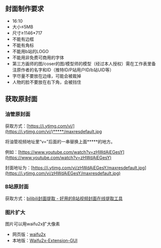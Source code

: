 ## 封面制作要求

- 16:10
- 大小≤5MB
- 尺寸≥1146*717
- 不能有边框
- 不能有角标
- 不能用b站的LOGO
- 不能用非免费可商用的字体
- 第三方画师的图/coser的图/模型师的模型（经过本人授权）需在工作表里备注原作者的名字和ID（推特ID/P站用户ID/b站UID等）
- 字尽量不要放在边缘，可能会被裁掉
- 人物的脸不要放在右下角，会被挡住

## 获取原封面

### 油管原封面

获取方式：[https://i.ytimg.com/vi/](https://i.ytimg.com/vi/)*****/maxresdefault.jpg

将油管视频地址里“v=”后面的一串替换上面*****的地方。

例如：[https://www.youtube.com/watch?v=zHWdAiEGesY](https://www.youtube.com/watch?v=zHWdAiEGesY)

封面地址为：[https://i.ytimg.com/vi/zHWdAiEGesY/maxresdefault.jpg](https://i.ytimg.com/vi/zHWdAiEGesY/maxresdefault.jpg)

### B站原封面

获取方式：[bilibili封面提取 - 好用的B站视频封面在线提取工具](https://bilicover.magecorn.com/)

### 图片扩大

图片可以用waifu2x扩大像素

- 网页版：[waifu2x](http://waifu2x.udp.jp/index.zh-CN.html)
- 本地版：[Waifu2x-Extension-GUI](https://github.com/AaronFeng753/Waifu2x-Extension-GUI)

